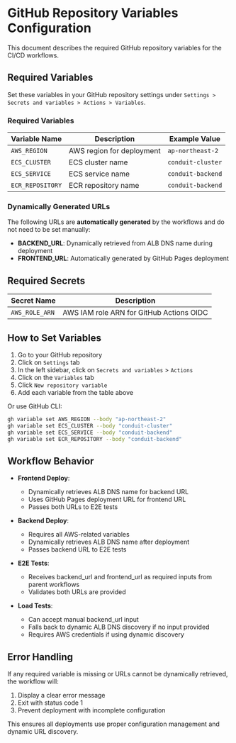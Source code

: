 # GitHub Repository Variables Configuration

This document describes the required GitHub repository variables for the CI/CD workflows.

## Required Variables

Set these variables in your GitHub repository settings under `Settings > Secrets and variables > Actions > Variables`.

### Required Variables

| Variable Name | Description | Example Value |
|---------------|-------------|---------------|
| `AWS_REGION` | AWS region for deployment | `ap-northeast-2` |
| `ECS_CLUSTER` | ECS cluster name | `conduit-cluster` |
| `ECS_SERVICE` | ECS service name | `conduit-backend` |
| `ECR_REPOSITORY` | ECR repository name | `conduit-backend` |

### Dynamically Generated URLs

The following URLs are **automatically generated** by the workflows and do not need to be set manually:

- **BACKEND_URL**: Dynamically retrieved from ALB DNS name during deployment
- **FRONTEND_URL**: Automatically generated by GitHub Pages deployment

## Required Secrets

| Secret Name | Description |
|-------------|-------------|
| `AWS_ROLE_ARN` | AWS IAM role ARN for GitHub Actions OIDC |

## How to Set Variables

1. Go to your GitHub repository
2. Click on `Settings` tab
3. In the left sidebar, click on `Secrets and variables` > `Actions`
4. Click on the `Variables` tab
5. Click `New repository variable`
6. Add each variable from the table above

Or use GitHub CLI:
```bash
gh variable set AWS_REGION --body "ap-northeast-2"
gh variable set ECS_CLUSTER --body "conduit-cluster"
gh variable set ECS_SERVICE --body "conduit-backend"
gh variable set ECR_REPOSITORY --body "conduit-backend"
```

## Workflow Behavior

- **Frontend Deploy**: 
  - Dynamically retrieves ALB DNS name for backend URL
  - Uses GitHub Pages deployment URL for frontend URL
  - Passes both URLs to E2E tests

- **Backend Deploy**: 
  - Requires all AWS-related variables
  - Dynamically retrieves ALB DNS name after deployment
  - Passes backend URL to E2E tests

- **E2E Tests**: 
  - Receives backend_url and frontend_url as required inputs from parent workflows
  - Validates both URLs are provided

- **Load Tests**: 
  - Can accept manual backend_url input
  - Falls back to dynamic ALB DNS discovery if no input provided
  - Requires AWS credentials if using dynamic discovery

## Error Handling

If any required variable is missing or URLs cannot be dynamically retrieved, the workflow will:
1. Display a clear error message
2. Exit with status code 1
3. Prevent deployment with incomplete configuration

This ensures all deployments use proper configuration management and dynamic URL discovery.